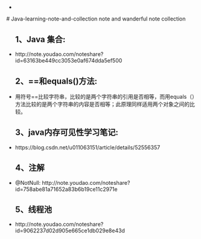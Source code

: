 <ul>
  <h2></h2>
  <li></li>
</ul>
# Java-learning-note-and-collection
note  and wanderful note collection


<ul>
  <h2>1、Java 集合:</h2>
  <li>http://note.youdao.com/noteshare?id=63163be449cc3053e0af674dda5ef500</li>
</ul>

<ul>
  <h2>2、==和equals()方法:</h2>
  <li>用符号==比较字符串，比较的是两个字符串的引用是否相等，而用equals（）方法比较的是两个字符串的内容是否相等；此原理同样适用两个对象之间的比较。</li>
</ul>

<ul>
  <h2>3、java内存可见性学习笔记:</h2>
  <li>https://blog.csdn.net/u011063151/article/details/52556357</li>
</ul>

<ul>
  <h2>4、注解</h2>
  <li>@NotNull: http://note.youdao.com/noteshare?id=758abe81a71652a83b6b19ce11c2971e</li>
</ul>

<ul>
  <h2>5、线程池</h2>
  <li>http://note.youdao.com/noteshare?id=9062237d02d905e665ce1db029e8e43d</li>
</ul>
